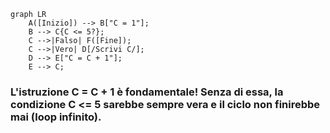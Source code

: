 <div class="flex flex-col flex-grow justify-center">

```mermaid
graph LR
    A([Inizio]) --> B["C = 1"];
    B --> C{C <= 5?};
    C -->|Falso| F([Fine]);
    C -->|Vero| D[/Scrivi C/];
    D --> E["C = C + 1"];
    E --> C;
```

</div>

<WarningBlock v-click>

### L'istruzione C = C + 1 è <Alert strong>fondamentale</Alert>! Senza di essa, la condizione C <= 5 sarebbe sempre vera e il ciclo non finirebbe mai (loop infinito).

</WarningBlock>
